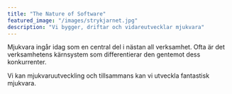 ```yaml
---
title: "The Nature of Software"
featured_image: "/images/strykjarnet.jpg"
description: "Vi bygger, driftar och vidareutvecklar mjukvara"
---
```


Mjukvara ingår idag som en central del i nästan all verksamhet.
Ofta är det verksamhetens kärnsystem som differentierar den gentemot dess konkurrenter.

Vi kan mjukvaruutveckling och tillsammans kan vi utveckla fantastisk mjukvara.
